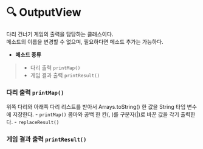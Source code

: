 # 🔍 OutputView
다리 건너기 게임의 출력을 담당하는 클래스이다.  
메소드의 이름을 변경할 수 없으며, 필요하다면 메소드 추가는 가능하다. 

* __메소드 종류__
> * 다리 출력 `printMap()`
> * 게임 결과 출력 `printResult()`

### 다리 출력 `printMap()`
위쪽 다리와 아래쪽 다리 리스트를 받아서 Arrays.toString() 한 값을 String 타입 변수에 저장한다. - `printMap()`
콤마와 공백 한 칸(, )를 구분자(|)로 바꾼 값을 각기 출력한다. - `replaceResult()`

### 게임 결과 출력 `printResult()`